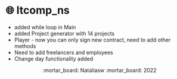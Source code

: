 # :globe_with_meridians: Itcomp_ns

* added while loop in Main
* added Project generator with 14 projects
* Player - now you can only sign new contract,
  need to add other methods
* Need to add freelancers and employees
* Change day functionality added

<p align="center">:mortar_board: Nataliasw :mortar_board: 2022 </p>